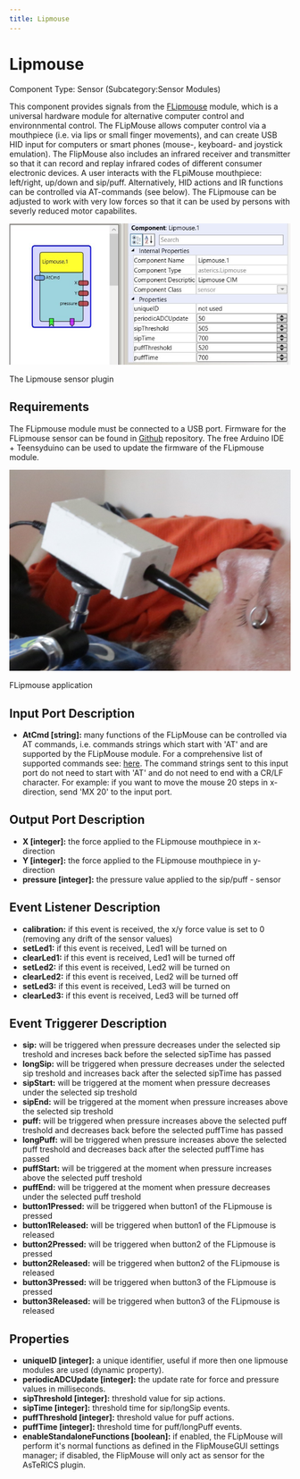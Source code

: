 ```yaml
---
title: Lipmouse
---
```


# Lipmouse

Component Type: Sensor (Subcategory:Sensor Modules)

This component provides signals from the [FLipmouse][1] module, which is a universal hardware module for alternative computer control and environnmental control. The FLipMouse allows computer control via a mouthpiece (i.e. via lips or small finger movements), and can create USB HID input for computers or smart phones (mouse-, keyboard- and joystick emulation). The FlipMouse also includes an infrared receiver and transmitter so that it can record and replay infrared codes of different consumer electronic devices. A user interacts with the FLpiMouse mouthpiece: left/right, up/down and sip/puff. Alternatively, HID actions and IR functions can be controlled via AT-commands (see below). The FLipmouse can be adjusted to work with very low forces so that it can be used by persons with severly reduced motor capabilites.

![Screenshot: Lipmouse plugin](./img/lipmouse.jpg "Screenshot: Lipmouse plugin")

The Lipmouse sensor plugin

## Requirements

The FLipmouse module must be connected to a USB port. Firmware for the FLipmouse sensor can be found in [Github][2] repository. The free Arduino IDE + Teensyduino can be used to update the firmware of the FLipmouse module.

![Lipmouse sensor application](./img/lipmouseapplication.jpg "Lipmouse sensor application")

FLipmouse application

## Input Port Description

*   **AtCmd \[string\]:** many functions of the FLipMouse can be controlled via AT commands, i.e. commands strings which start with 'AT' and are supported by the FLipMouse module. For a comprehensive list of supported commands see: [here][3]. The command strings sent to this input port do not need to start with 'AT' and do not need to end with a CR/LF character. For example: if you want to move the mouse 20 steps in x-direction, send 'MX 20' to the input port.

## Output Port Description

*   **X \[integer\]:** the force applied to the FLipmouse mouthpiece in x-direction
*   **Y \[integer\]:** the force applied to the FLipmouse mouthpiece in y-direction
*   **pressure \[integer\]:** the pressure value applied to the sip/puff - sensor

## Event Listener Description

*   **calibration:** if this event is received, the x/y force value is set to 0 (removing any drift of the sensor values)
*   **setLed1:** if this event is received, Led1 will be turned on
*   **clearLed1:** if this event is received, Led1 will be turned off
*   **setLed2:** if this event is received, Led2 will be turned on
*   **clearLed2:** if this event is received, Led2 will be turned off
*   **setLed3:** if this event is received, Led3 will be turned on
*   **clearLed3:** if this event is received, Led3 will be turned off

## Event Triggerer Description

*   **sip:** will be triggered when pressure decreases under the selected sip treshold and increses back before the selected sipTime has passed
*   **longSip:** will be triggered when pressure decreases under the selected sip treshold and increases back after the selected sipTime has passed
*   **sipStart:** will be triggered at the moment when pressure decreases under the selected sip treshold
*   **sipEnd:** will be triggered at the moment when pressure increases above the selected sip treshold
*   **puff:** will be triggered when pressure increases above the selected puff treshold and decreases back before the selected puffTime has passed
*   **longPuff:** will be triggered when pressure increases above the selected puff treshold and decreases back after the selected puffTime has passed
*   **puffStart:** will be triggered at the moment when pressure increases above the selected puff treshold
*   **puffEnd:** will be triggered at the moment when pressure decreases under the selected puff treshold
*   **button1Pressed:** will be triggered when button1 of the FLipmouse is pressed
*   **button1Released:** will be triggered when button1 of the FLipmouse is released
*   **button2Pressed:** will be triggered when button2 of the FLipmouse is pressed
*   **button2Released:** will be triggered when button2 of the FLipmouse is released
*   **button3Pressed:** will be triggered when button3 of the FLipmouse is pressed
*   **button3Released:** will be triggered when button3 of the FLipmouse is released

## Properties

*   **uniqueID \[integer\]:** a unique identifier, useful if more then one lipmouse modules are used (dynamic property).
*   **periodicADCUpdate \[integer\]:** the update rate for force and pressure values in milliseconds.
*   **sipThreshold \[integer\]:** threshold value for sip actions.
*   **sipTime \[integer\]:** threshold time for sip/longSip events.
*   **puffThreshold \[integer\]:** threshold value for puff actions.
*   **puffTime \[integer\]:** threshold time for puff/longPuff events.
*   **enableStandaloneFunctions \[boolean\]:** if enabled, the FLipMouse will perform it's normal functions as defined in the FlipMouseGUI settings manager; if disabled, the FlipMouse will only act as sensor for the AsTeRICS plugin.

[1]: https://github.com/asterics/FLipMouse
[2]: https://github.com/asterics/FLipMouse
[3]: https://github.com/asterics/FLipMouse/blob/master/FLipWare/commands.h